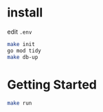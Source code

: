 # install
edit `.env`
```bash
make init
go mod tidy
make db-up
```

# Getting Started
```bash
make run
```
